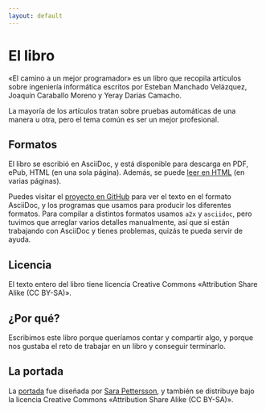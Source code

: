 ```yaml
---
layout: default
---
```

El libro
========
«El camino a un mejor programador» es un libro que recopila artículos
sobre ingeniería informática escritos por Esteban Manchado Velázquez,
Joaquín Caraballo Moreno y Yeray Darias Camacho.

La mayoría de los artículos tratan sobre pruebas automáticas de una
manera u otra, pero el tema común es ser un mejor profesional.

Formatos
--------
El libro se escribió en AsciiDoc, y está disponible para descarga en
PDF, ePub, HTML (en una sola página). Además, se puede [leer en
HTML](/html/) (en varias páginas).

Puedes visitar el [proyecto en
GitHub](https://github.com/emanchado/camino-mejor-programador) para
ver el texto en el formato AsciiDoc, y los programas que usamos para
producir los diferentes formatos. Para compilar a distintos formatos
usamos `a2x` y `asciidoc`, pero tuvimos que arreglar varios detalles
manualmente, así que si están trabajando con AsciiDoc y tienes
problemas, quizás te pueda servir de ayuda.

Licencia
--------
El texto entero del libro tiene licencia Creative Commons «Attribution
Share Alike (CC BY-SA)».

¿Por qué?
---------
Escribimos este libro porque queríamos contar y compartir algo, y
porque nos gustaba el reto de trabajar en un libro y conseguir
terminarlo.

La portada
----------
La
[portada](https://raw.github.com/emanchado/camino-mejor-programador/master/cover.jpg)
fue diseñada por [Sara Pettersson](http://www.sarap.se/), y también se
distribuye bajo la licencia Creative Commons «Attribution Share Alike
(CC BY-SA)».
